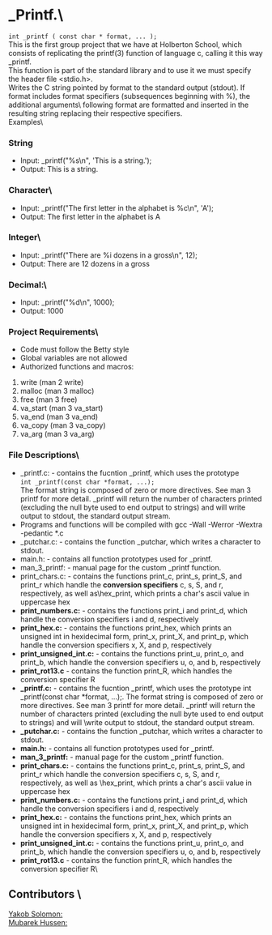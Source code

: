 # _Printf.\
 `int _printf ( const char * format, ... );`\
This is the first group project that we have at Holberton School, which consists of replicating the printf(3) function of language c, calling it this way _printf.\
This function is part of the standard library and to use it we must specify the header file <stdio.h>.\
Writes the C string pointed by format to the standard output (stdout). If format includes format specifiers (subsequences beginning with %), the additional arguments\ following format are formatted and inserted in the resulting string replacing their respective specifiers.\
Examples\
### String
- Input: _printf("%s\n", 'This is a string.');
-	Output: This is a string.
### Character\
- Input: _printf("The first letter in the alphabet is %c\n", 'A');
-	Output: The first letter in the alphabet is A
### Integer\
- Input: _printf("There are %i dozens in a gross\n", 12);
-	Output: There are 12 dozens in a gross
### Decimal:\
-	Input: _printf("%d\n", 1000);
-	Output: 1000
### Project Requirements\
-	Code must follow the Betty style
-	Global variables are not allowed
-	Authorized functions and macros:
  1. write (man 2 write)
  2. malloc (man 3 malloc)
  3.	free (man 3 free)
  4.	va_start (man 3 va_start)
  5.	va_end (man 3 va_end)
  6.	va_copy (man 3 va_copy)
  7. va_arg (man 3 va_arg)
### File Descriptions\
-	_printf.c: - contains the fucntion _printf, which uses the prototype\
 `int _printf(const char *format, ...);`\
 The format string is composed of zero or more directives. See man 3 printf for more detail. _printf will return the number of characters printed (excluding the null byte used to end output to strings) and will write output to stdout, the standard output stream.
-	Programs and functions will be compiled with gcc -Wall -Werror -Wextra -pedantic *.c
-	_putchar.c: - contains the function _putchar, which writes a character to stdout.
-	main.h: - contains all function prototypes used for _printf.
-	man_3_printf: - manual page for the custom _printf function.
-	print_chars.c: - contains the functions print_c, print_s, print_S, and print_r which handle the **conversion specifiers** c, s, S, and r, respectively, as well as\hex_print, which prints a char's ascii value in uppercase hex
-	**print_numbers.c:** - contains the functions print_i and print_d, which handle the conversion specifiers i and d, respectively
-	**print_hex.c:** - contains the functions print_hex, which prints an unsigned int in hexidecimal form, print_x, print_X, and print_p, which handle the conversion specifiers x, X, and p, respectively
-	**print_unsigned_int.c:** - contains the functions print_u, print_o, and print_b, which handle the conversion specifiers u, o, and b, respectively
-	**print_rot13.c** - contains the function print_R, which handles the conversion specifier R
- **_printf.c:** - contains the fucntion _printf, which uses the prototype int _printf(const char *format, ...);. The format string is composed of zero or more directives. See man 3 printf for more detail. _printf will return the number of characters printed (excluding the null byte used to end output to strings) and will \write output to stdout, the standard output stream.
-	**_putchar.c:** - contains the function _putchar, which writes a character to stdout.
-	**main.h:** - contains all function prototypes used for _printf.
-	**man_3_printf:** - manual page for the custom _printf function.
-	**print_chars.c:** - contains the functions print_c, print_s, print_S, and print_r which handle the conversion specifiers c, s, S, and r, respectively, as well as \hex_print, which prints a char's ascii value in uppercase hex
-	**print_numbers.c:** - contains the functions print_i and print_d, which handle the conversion specifiers i and d, respectively
-	**print_hex.c:** - contains the functions print_hex, which prints an unsigned int in hexidecimal form, print_x, print_X, and print_p, which handle the conversion specifiers x, X, and p, respectively
-	**print_unsigned_int.c:** - contains the functions print_u, print_o, and print_b, which handle the conversion specifiers u, o, and b, respectively
-	**print_rot13.c** - contains the function print_R, which handles the conversion specifier R\
## Contributors \
[Yakob Solomon:](https://github.com/yakobsolo)\
[Mubarek Hussen:](https://github.com/MubarekHussen)




